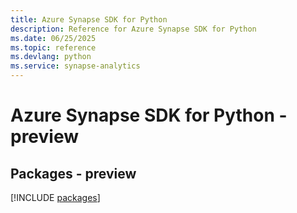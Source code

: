 ```yaml
---
title: Azure Synapse SDK for Python
description: Reference for Azure Synapse SDK for Python
ms.date: 06/25/2025
ms.topic: reference
ms.devlang: python
ms.service: synapse-analytics
---
```

# Azure Synapse SDK for Python - preview
## Packages - preview
[!INCLUDE [packages](synapse-index.md)]